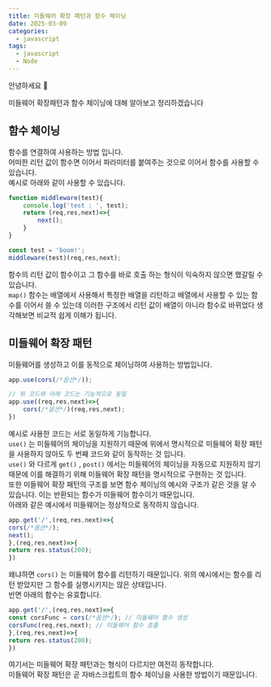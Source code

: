 ```yaml
---
title: 미들웨어 확장 패턴과 함수 체이닝
date: 2025-03-09
categories:
  - javascript
tags:
  - javascript
  - Node
---
```

안녕하세요 🐸  

미들웨어 확장패턴과 함수 체이닝에 대해 알아보고 정리하겠습니다  

## 함수 체이닝
함수를 연결하여 사용하는 방법 입니다.  
어떠한 리턴 값이 함수면 이어서 파라미터를 붙여주는 것으로 이어서 함수를 사용할 수 있습니다.  
예시로 아래와 같이 사용할 수 있습니다.  

```javascript
function middleware(test){
	console.log('test : ', test);
	return (req,res,next)=>{
		next();
	}
}

const test = 'boom!';
middleware(test)(req,res,next);
```

함수의 리턴 값이 함수이고 그 함수를 바로 호출 하는 형식이 익숙하지 않으면 했갈릴 수 있습니다.  
`map()` 함수는 배열에서 사용해서 특정한 배열을 리턴하고 배열에서 사용할 수 있는 함수를 이어서 쓸 수 있는데 이러한 구조에서 리턴 값이 배열이 아니라 함수로 바뀌었다 생각해보면 비교적 쉽게 이해가 됩니다.   

## 미들웨어 확장 패턴
미들웨어를 생성하고 이를 동적으로 체이닝하여 사용하는 방법입니다.  

```javascript
app.use(cors(/*옵션*/));

// 위 코드와 아래 코드는 기능적으로 동일
app.use((req,res,next)=>{
	cors(/*옵션*/)(req,res,next);
})
```

예시로 사용한 코드는 서로 동일하게 기능합니다.  
`use()` 는 미들웨어의 체이닝을 지원하기 때문에 위에서 명시적으로 미들웨어 확장 패턴을 사용하지 않아도 두 번째 코드와 같이 동작하는 것 입니다.  
`use()` 와 다르게 `get()` , `post()` 에서는 미들웨어의 체이닝을 자동으로 지원하지 않기 때문에 이를 해결하기 위해 미들웨어 확장 패턴을 명시적으로 구현하는 것 입니다.  
또한 미들웨어 확장 패턴의 구조를 보면 함수 체이닝의 예시와 구조가 같은 것을 알 수 있습니다. 이는 반환되는 함수가 미들웨어 함수이기 때문입니다.  
아래와 같은 예시에서 미들웨어는 정상적으로 동작하지 않습니다.  

```javascript
app.get('/',(req,res,next)=>{
cors(/*옵션*/);
next();
},(req,res,next)=>{
return res.status(200);
})
```

왜냐하면 `cors()` 는 미들웨어 함수를 리턴하기 때문입니다. 위의 예시에서는 함수를 리턴 받았지만 그 함수를 실행시키지는 않은 상태입니다.  
반면 아래의 함수는 유효합니다.

```javascript
app.get('/',(req,res,next)=>{
const corsFunc = cors(/*옵션*/); // 미들웨어 함수 생성
corsFunc(req,res,next); // 미들웨어 함수 호출
},(req,res,next)=>{
return res.status(200);
})
```

여기서는 미들웨어 확장 패턴과는 형식이 다르지만 여전히 동작합니다.  
미들웨어 확장 패턴은 곧 자바스크립트의 함수 체이닝을 사용한 방법이기 때문입니다.  